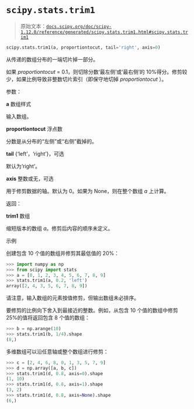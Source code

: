 # `scipy.stats.trim1`

> 原始文本：[`docs.scipy.org/doc/scipy-1.12.0/reference/generated/scipy.stats.trim1.html#scipy.stats.trim1`](https://docs.scipy.org/doc/scipy-1.12.0/reference/generated/scipy.stats.trim1.html#scipy.stats.trim1)

```py
scipy.stats.trim1(a, proportiontocut, tail='right', axis=0)
```

从传递的数组分布的一端切片掉一部分。

如果 *proportiontocut* = 0.1，则切除分数‘最左侧’或‘最右侧’的 10%得分。修剪较少，如果比例导致非整数切片索引（即保守地切掉 *proportiontocut* ）。

参数：

**a** 数组样式

输入数组。

**proportiontocut** 浮点数

分数是从分布的“左侧”或“右侧”截掉的。

**tail** {‘left’，‘right’}，可选

默认为‘right’。

**axis** 整数或无，可选

用于修剪数据的轴。默认为 0。如果为 None，则在整个数组 *a* 上计算。

返回：

**trim1** 数组

缩短版本的数组 *a*。修剪后内容的顺序未定义。

示例

创建包含 10 个值的数组并修剪其最低值的 20%：

```py
>>> import numpy as np
>>> from scipy import stats
>>> a = [0, 1, 2, 3, 4, 5, 6, 7, 8, 9]
>>> stats.trim1(a, 0.2, 'left')
array([2, 4, 3, 5, 6, 7, 8, 9]) 
```

请注意，输入数组的元素按值修剪，但输出数组未必排序。

要修剪的比例向下舍入到最接近的整数。例如，从包含 10 个值的数组中修剪 25%的值将返回包含 8 个值的数组：

```py
>>> b = np.arange(10)
>>> stats.trim1(b, 1/4).shape
(8,) 
```

多维数组可以沿任意轴或整个数组进行修剪：

```py
>>> c = [2, 4, 6, 8, 0, 1, 3, 5, 7, 9]
>>> d = np.array([a, b, c])
>>> stats.trim1(d, 0.8, axis=0).shape
(1, 10)
>>> stats.trim1(d, 0.8, axis=1).shape
(3, 2)
>>> stats.trim1(d, 0.8, axis=None).shape
(6,) 
```
